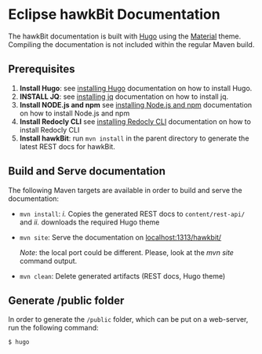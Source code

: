 # Eclipse hawkBit Documentation
The hawkBit documentation is built with [Hugo](https://www.gohugo.io/) using the [Material](http://github.com/digitalcraftsman/hugo-material-docs) 
theme. Compiling the documentation is not included within the regular Maven build.

## Prerequisites
1. **Install Hugo**: see [installing Hugo](https://gohugo.io/getting-started/installing/) documentation on how to install Hugo.
2. **INSTALL JQ**: see [installing jq](https://jqlang.github.io/jq/download/) documentation on how to install jq.
3. **Install NODE.js and npm** see [installing Node.js and npm](https://docs.npmjs.com/downloading-and-installing-node-js-and-npm) documentation on how to install Node.js and npm
4. **Install Redocly CLI** see [installing Redocly CLI](https://redocly.com/docs/cli/installation/) documentation on how to install Redocly CLI
5. **Install hawkBit**: run `mvn install` in the parent directory to generate the latest REST docs for hawkBit.


## Build and Serve documentation
The following Maven targets are available in order to build and serve the documentation:

* `mvn install`: _i._ Copies the generated REST docs to `content/rest-api/` and _ii._ downloads the required Hugo theme
* `mvn site`: Serve the documentation on [localhost:1313/hawkbit/](http://localhost:1313/hawkbit/)

  _Note_: the local port could be different. Please, look at the _mvn site_ command output.
* `mvn clean`: Delete generated artifacts (REST docs, Hugo theme)

## Generate /public folder
In order to generate the `/public` folder, which can be put on a web-server, run the following command:

```bash
$ hugo
``` 